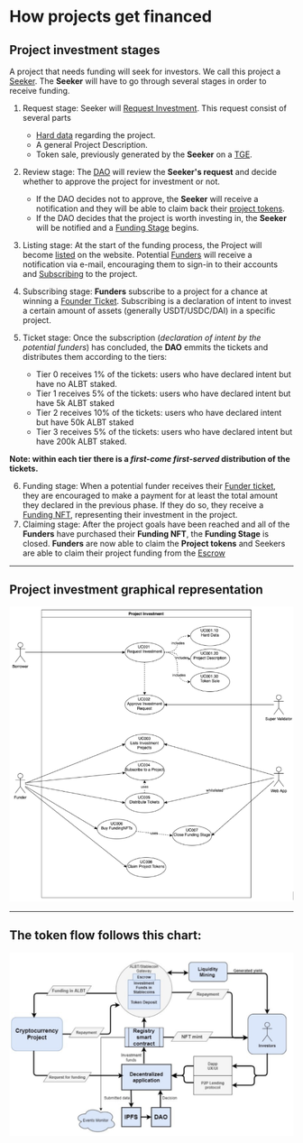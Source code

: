 # How projects get financed

## Project investment stages

A project that needs funding will seek for investors. We call this project a [Seeker](Glossary.md). The **Seeker** will have to go through several stages in order to receive funding.

1. Request stage: Seeker will [Request Investment](Glossary.md). This request consist of several parts
    * [Hard data](Glossary.md) regarding the project.
    * A general Project Description.
    * Token sale, previously generated by the **Seeker** on a [TGE](Glossary.md).

2. Review stage: The [DAO](DAO.md) will review the **Seeker's request** and decide whether to approve the project for investment or not.
    * If the DAO decides not to approve, the **Seeker** will receive a notification and they will be able to claim back their [project tokens](Glossary.md).
    * If the DAO decides that the project is worth investing in, the **Seeker** will be notified and a [Funding Stage](Glossary.md) begins.
3. Listing stage: At the start of the funding process, the Project will become [listed](Glossary.md) on the website. Potential [Funders](Glossary.md) will receive a notification via e-mail, encouraging them to sign-in to their accounts and [Subscribing](Glossary.md) to the project.
4. Subscribing stage: **Funders** subscribe to a project for a chance at winning a [Founder Ticket](Glossary.md). Subscribing is a declaration of intent to invest a certain amount of assets (generally USDT/USDC/DAI) in a specific project.
5. Ticket stage: Once the subscription (*declaration of intent by the potential funders*) has concluded, the **DAO** emmits the tickets and distributes them according to the tiers:
    * Tier 0 receives 1% of the tickets: users who have declared intent but have no ALBT staked.
    * Tier 1 receives 5% of the tickets: users who have declared intent but have 5k ALBT staked
    * Tier 2 receives 10% of the tickets: users who have declared intent but have 50k ALBT staked
    * Tier 3 receives 5% of the tickets: users who have declared intent but have 200k ALBT staked.

**Note: within each tier there is a *first-come first-served* distribution of the tickets.**

6. Funding stage: When a potential funder receives their [Funder ticket](Glossary.md), they are encouraged to make a payment for at least the total amount they declared in the previous phase. If they do so, they receive a [Funding NFT](Glossary.md), representing their investment in the project.
7. Claiming stage: After the project goals have been reached and all of the **Funders** have purchased their **Funding NFT**, the **Funding Stage** is closed. **Funders** are now able to claim the **Project tokens** and Seekers are able to claim their project funding from the [Escrow](Glossary.md)


---

## Project investment graphical representation

![Seeker-to-investment](img/projectFunding.png)

---

## The token flow follows this chart:

![FinanceFLowChart](img/financeFlow.png)
